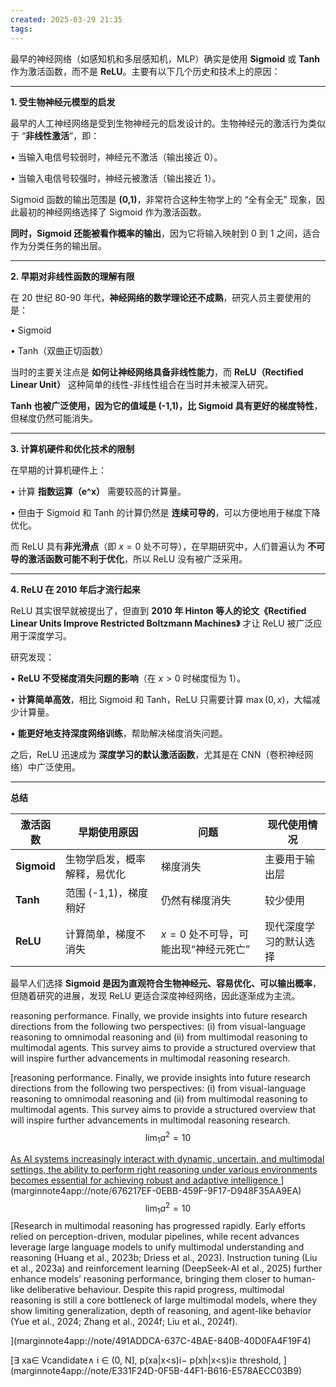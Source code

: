 ```yaml
---
created: 2025-03-29 21:35
tags:
---
```

最早的神经网络（如感知机和多层感知机，MLP）确实是使用 **Sigmoid** 或 **Tanh** 作为激活函数，而不是 **ReLU**。主要有以下几个历史和技术上的原因：

---

**1. 受生物神经元模型的启发**

最早的人工神经网络是受到生物神经元的启发设计的。生物神经元的激活行为类似于 “**非线性激活**”，即：

• 当输入电信号较弱时，神经元不激活（输出接近 0）。

• 当输入电信号较强时，神经元被激活（输出接近 1）。
  

Sigmoid 函数的输出范围是 **(0,1)**，非常符合这种生物学上的 “全有全无” 现象，因此最初的神经网络选择了 Sigmoid 作为激活函数。

  

**同时，Sigmoid 还能被看作概率的输出**，因为它将输入映射到 0 到 1 之间，适合作为分类任务的输出层。

---

**2. 早期对非线性函数的理解有限**

  

在 20 世纪 80-90 年代，**神经网络的数学理论还不成熟**，研究人员主要使用的是：

• Sigmoid

• Tanh（双曲正切函数）

  

当时的主要关注点是 **如何让神经网络具备非线性能力**，而 **ReLU（Rectified Linear Unit）** 这种简单的线性-非线性组合在当时并未被深入研究。

  

**Tanh 也被广泛使用，因为它的值域是 (-1,1)，比 Sigmoid 具有更好的梯度特性**，但梯度仍然可能消失。

---

**3. 计算机硬件和优化技术的限制**

  

在早期的计算机硬件上：

• 计算 **指数运算（e^x）** 需要较高的计算量。

• 但由于 Sigmoid 和 Tanh 的计算仍然是 **连续可导的**，可以方便地用于梯度下降优化。

  

而 ReLU 具有**非光滑点**（即 $x=0$ 处不可导），在早期研究中，人们普遍认为 **不可导的激活函数可能不利于优化**，所以 ReLU 没有被广泛采用。

---

**4. ReLU 在 2010 年后才流行起来**

  

ReLU 其实很早就被提出了，但直到 **2010 年 Hinton 等人的论文《Rectified Linear Units Improve Restricted Boltzmann Machines》** 才让 ReLU 被广泛应用于深度学习。

  

研究发现：

• **ReLU 不受梯度消失问题的影响**（在 $x > 0$ 时梯度恒为 1）。

• **计算简单高效**，相比 Sigmoid 和 Tanh，ReLU 只需要计算 $\max(0, x)$，大幅减少计算量。

• **能更好地支持深度网络训练**，帮助解决梯度消失问题。

  

之后，ReLU 迅速成为 **深度学习的默认激活函数**，尤其是在 CNN（卷积神经网络）中广泛使用。

---

**总结**

|**激活函数**|**早期使用原因**|**问题**|**现代使用情况**|
|---|---|---|---|
|**Sigmoid**|生物学启发，概率解释，易优化|梯度消失|主要用于输出层|
|**Tanh**|范围 (-1,1)，梯度稍好|仍然有梯度消失|较少使用|
|**ReLU**|计算简单，梯度不消失|$x=0$ 处不可导，可能出现“神经元死亡”|现代深度学习的默认选择|

最早人们选择 **Sigmoid 是因为直观符合生物神经元、容易优化、可以输出概率**，但随着研究的进展，发现 ReLU 更适合深度神经网络，因此逐渐成为主流。


reasoning performance. Finally, we provide insights into future research directions from the following two perspectives: (i) from visual-language reasoning to omnimodal reasoning and (ii) from multimodal reasoning to multimodal agents. This survey aims to provide a structured overview that will inspire further advancements in multimodal reasoning research.


[reasoning performance. Finally, we provide insights into future research directions from the following two perspectives: (i) from visual-language reasoning to omnimodal reasoning and (ii) from multimodal reasoning to multimodal agents. This survey aims to provide a structured overview that will inspire further advancements in multimodal reasoning research.$$\lim_{1} a^2 = 10$$

[As AI systems increasingly interact with dynamic, uncertain, and multimodal settings, the ability to perform right reasoning under various environments becomes essential for achieving robust and adaptive intelligence
](marginnote4app://note/0019BD7A-2B13-4611-862F-F5199C125C57)
](marginnote4app://note/676217EF-0EBB-459F-9F17-D948F35AA9EA)
$$
\lim_{1} a^2 = 10
$$
[Research in multimodal reasoning has progressed rapidly. Early efforts relied on perception-driven, modular pipelines, while recent advances leverage large language models to unify multimodal understanding and reasoning (Huang et al., 2023b; Driess et al., 2023). Instruction tuning (Liu et al., 2023a) and reinforcement learning (DeepSeek-AI et al., 2025) further enhance models’ reasoning performance, bringing them closer to human-like deliberative behaviour. Despite this rapid progress, multimodal reasoning is still a core bottleneck of large multimodal models, where they show limiting generalization, depth of reasoning, and agent-like behavior (Yue et al., 2024; Zhang et al., 2024f; Liu et al., 2024f).

](marginnote4app://note/491ADDCA-637C-4BAE-840B-40D0FA4F19F4)


[∃ xa∈ Vcandidate∧ i ∈ (0, N], p(xa|x<s)i− p(xh|x<s)i≥ threshold,
](marginnote4app://note/E331F24D-0F5B-44F1-B616-E578AECC03B9)